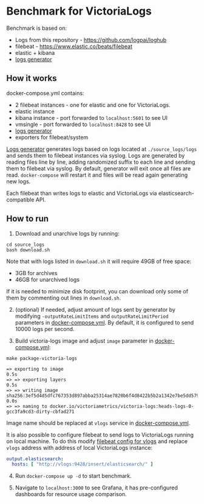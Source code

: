 # Benchmark for VictoriaLogs

Benchmark is based on:

- Logs from this repository - https://github.com/logpai/loghub
- filebeat - https://www.elastic.co/beats/filebeat
- elastic + kibana
- [logs generator](./generator)

## How it works

docker-compose.yml contains:

- 2 filebeat instances - one for elastic and one for VictoriaLogs.
- elastic instance
- kibana instance - port forwarded to `localhost:5601` to see UI
- vmsingle - port forwarded to `localhost:8428` to see UI
- [logs generator](./generator)
- exporters for filebeat/system

[Logs generator](./generator) generates logs based on logs located at `./source_logs/logs` and sends them to filebeat
instances via syslog.
Logs are generated by reading files line by line, adding randomized suffix to each line and sending them to filebeat via
syslog.
By default, generator will exit once all files are read. `docker-compose` will restart it and files will be read again
generating new logs.

Each filebeat than writes logs to elastic and VictoriaLogs via elasticsearch-compatible API.

## How to run

1. Download and unarchive logs by running:

```shell
cd source_logs 
bash download.sh
```

Note that with logs listed in `download.sh` it will require 49GB of free space:

- 3GB for archives
- 46GB for unarchived logs

If it is needed to minimize disk footprint, you can download only some of them by commenting out lines in `download.sh`.

2. (optional) If needed, adjust amount of logs sent by generator by modifying `-outputRateLimitItems` and
   `outputRateLimitPeriod` parameters in [docker-compose.yml](./docker-compose.yml). By default, it is configured to
   send 10000 logs per second.

3. Build victoria-logs image and adjust `image` parameter in [docker-compose.yml](./docker-compose.yml):

```shell
make package-victoria-logs

=> exporting to image                                                                                                                                                                                                                                                                                           0.5s
=> => exporting layers                                                                                                                                                                                                                                                                                          0.5s
=> => writing image sha256:3ef5d4d5dfc767353d897abba25314ae7820b6f4d8422b5b2a1342e7be5dd579                                                                                                                                                                                                                     0.0s
=> => naming to docker.io/victoriametrics/victoria-logs:heads-logs-0-gcc3fa9cd3-dirty-cbfad271    
```

Image name should be replaced at `vlogs` service in [docker-compose.yml](./docker-compose.yml).

It is also possible to configure filebeat to send logs to VictoriaLogs running on local machine.
To do this modify [filebeat config for vlogs](./elk/filebeat/filebeat-vlogs.yml) and replace `vlogs` address
with address of local VictoriaLogs instance:

```yaml
output.elasticsearch:
  hosts: [ "http://vlogs:9428/insert/elasticsearch/" ]
```

4. Run `docker-compose up -d` to start benchmark.

5. Navigate to `localhost:3000` to see Grafana, it has pre-configured dashboards for resource usage comparison.
